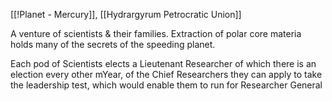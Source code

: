 [[!Planet - Mercury]], [[Hydrargyrum Petrocratic Union]]

A venture of scientists & their families. Extraction of polar core materia holds many of the secrets of the speeding planet.

Each pod of Scientists elects a Lieutenant Researcher of which there is an election every other mYear, of the Chief Researchers they can apply to take the leadership test, which would enable them to run for Researcher General